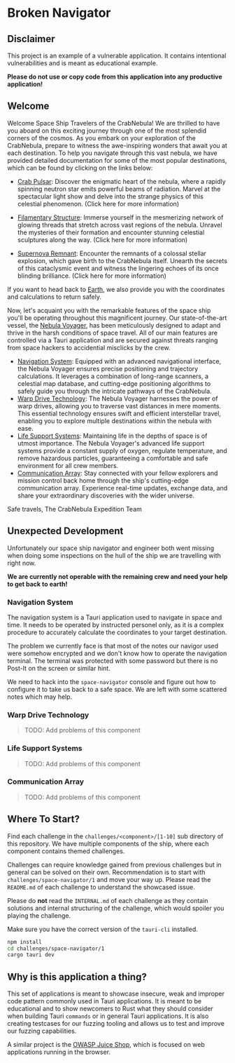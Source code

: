 # Broken Navigator

## Disclaimer

This project is an example of a vulnerable application. It contains intentional
vulnerabilities and is meant as educational example.

**Please do not use or copy code from this application into any productive application!**

## Welcome

Welcome Space Ship Travelers of the CrabNebula!
We are thrilled to have you aboard on this exciting journey through one of the most splendid corners of the cosmos.
As you embark on your exploration of the CrabNebula, prepare to witness the awe-inspiring wonders that await you at each destination.
To help you navigate through this vast nebula, we have provided detailed documentation for some of the most popular destinations,
which can be found by clicking on the links below:

- [Crab Pulsar](https://en.wikipedia.org/wiki/Crab_Pulsar): Discover the enigmatic heart of the nebula, where a rapidly spinning neutron star emits powerful beams of radiation.
  Marvel at the spectacular light show and delve into the strange physics of this celestial phenomenon. (Click here for more information)

- [Filamentary Structure](https://en.wikipedia.org/wiki/Galaxy_filament): Immerse yourself in the mesmerizing network of glowing threads that stretch across vast regions of the nebula.
  Unravel the mysteries of their formation and encounter stunning celestial sculptures along the way. (Click here for more information)

- [Supernova Remnant](https://en.wikipedia.org/wiki/Supernova_remnant): Encounter the remnants of a colossal stellar explosion, which gave birth to the CrabNebula itself.
  Unearth the secrets of this cataclysmic event and witness the lingering echoes of its once blinding brilliance. (Click here for more information)

If you want to head back to [Earth](https://en.wikipedia.org/wiki/Earth), we also provide you with the coordinates and calculations to return safely.

Now, let's acquaint you with the remarkable features of the space ship you'll be operating throughout this magnificent journey.
Our state-of-the-art vessel, the [Nebula Voyager](), has been meticulously designed to adapt and thrive in the harsh conditions of space travel.
All of our main features are controlled via a Tauri application and are secured against threats ranging from space hackers to accidential
misclicks by the crew.

- [Navigation System](): Equipped with an advanced navigational interface, the Nebula Voyager ensures precise positioning and trajectory calculations.
  It leverages a combination of long-range scanners, a celestial map database, and cutting-edge positioning algorithms to safely guide you through the intricate pathways of the CrabNebula.
- [Warp Drive Technology](): The Nebula Voyager harnesses the power of warp drives, allowing you to traverse vast distances in mere moments.
  This essential technology ensures swift and efficient interstellar travel, enabling you to explore multiple destinations within the nebula with ease.
- [Life Support Systems](): Maintaining life in the depths of space is of utmost importance. The Nebula Voyager's advanced life support systems provide a
  constant supply of oxygen, regulate temperature, and remove hazardous particles, guaranteeing a comfortable and safe environment for all crew members.
- [Communication Array](): Stay connected with your fellow explorers and mission control back home through the ship's cutting-edge communication array.
  Experience real-time updates, exchange data, and share your extraordinary discoveries with the wider universe.

Safe travels, The CrabNebula Expedition Team

## Unexpected Development

Unfortunately our space ship navigator and engineer both went missing when doing some inspections on the
hull of the ship we are travelling with right now.

**We are currently not operable with the remaining crew and need your help to get back to earth!**

### Navigation System

The navigation system is a Tauri application used to navigate in space and time.
It needs to be operated by instructed personel only, as it is a complex procedure to accurately calculate the
coordinates to your target destination.

The problem we currently face is that most of the notes our navigor used were somehow encrypted
and we don't know how to operate the navigation terminal. The terminal was protected with some password
but there is no Post-It on the screen or similar hint.

We need to hack into the `space-navigator` console and figure out how to configure it to take us
back to a safe space.
We are left with some scattered notes which may help.

### Warp Drive Technology

> TODO: Add problems of this component

### Life Support Systems

> TODO: Add problems of this component

### Communication Array

> TODO: Add problems of this component

## Where To Start?

Find each challenge in the `challenges/<component>/[1-10]` sub directory of this repository. We have multiple components of the ship, where each component contains themed challenges.

Challenges can require
knowledge gained from previous challenges but in general can be solved on their own.
Recommendation is to start with `challenges/space-navigator/1` and move your way up.
Please read the `README.md` of each challenge to understand the showcased issue.

Please do **not** read the `INTERNAL.md` of each challenge as they contain
solutions and internal structuring of the challenge, which would spoiler you playing the challenge.

Make sure you have the correct version of the `tauri-cli` installed.

```sh
npm install
cd challenges/space-navigator/1
cargo tauri dev
```

## Why is this application a thing?

This set of applications is meant to showcase insecure, weak and improper code pattern commonly used in Tauri applications.
It is meant to be educational and to show newcomers to Rust what they should consider when building
Tauri `commands` or in general Tauri applications. It is also creating testcases for our fuzzing tooling and allows us to
test and improve our fuzzing capabilities.

A similar project is the [OWASP Juice Shop](https://owasp.org/www-project-juice-shop/), which is focused on web applications running
in the browser.
